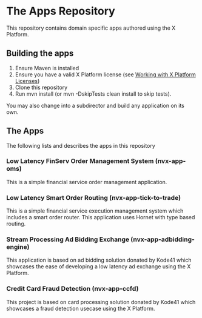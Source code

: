 # The Apps Repository

This repository contains domain specific apps authored using the X Platform.

## Building the apps
1. Ensure Maven is installed
2. Ensure you have a valid X Platform license (see [Working with X Platform Licenses](https://docs.neeveresearch.com/display/TALONDOC/Working+with+X+Platform+Licenses))
2. Clone this repository
3. Run mvn install (or mvn -DskipTests clean install to skip tests). 

You may also change into a subdirector and build any application on its own. 

## The Apps
The following lists and describes the apps in this repository

### Low Latency FinServ Order Management System (nvx-app-oms)
This is a simple financial service order management application. 

### Low Latency Smart Order Routing (nvx-app-tick-to-trade)
This is a simple financial service execution management system which includes a smart order router. This application uses Hornet with type based routing.

### Stream Processing Ad Bidding Exchange (nvx-app-adbidding-engine)
This application is based on ad bidding solution donated by Kode41 which showcases the ease of developing a low latency ad exchange using the X Platform.

### Credit Card Fraud Detection (nvx-app-ccfd)
This project is based on card processing solution donated by Kode41 which showcases a fraud detection usecase using the X Platform. 

